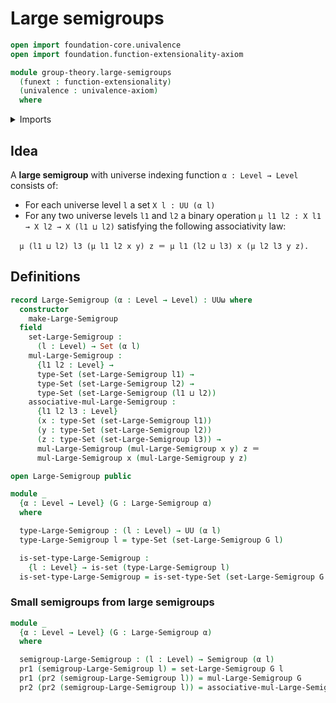 # Large semigroups

```agda
open import foundation-core.univalence
open import foundation.function-extensionality-axiom

module group-theory.large-semigroups
  (funext : function-extensionality)
  (univalence : univalence-axiom)
  where
```

<details><summary>Imports</summary>

```agda
open import foundation.dependent-pair-types
open import foundation.identity-types funext
open import foundation.sets funext univalence
open import foundation.universe-levels

open import group-theory.semigroups funext univalence
```

</details>

## Idea

A **large semigroup** with universe indexing function `α : Level → Level`
consists of:

- For each universe level `l` a set `X l : UU (α l)`
- For any two universe levels `l1` and `l2` a binary operation
  `μ l1 l2 : X l1 → X l2 → X (l1 ⊔ l2)` satisfying the following associativity
  law:

```text
  μ (l1 ⊔ l2) l3 (μ l1 l2 x y) z ＝ μ l1 (l2 ⊔ l3) x (μ l2 l3 y z).
```

## Definitions

```agda
record Large-Semigroup (α : Level → Level) : UUω where
  constructor
    make-Large-Semigroup
  field
    set-Large-Semigroup :
      (l : Level) → Set (α l)
    mul-Large-Semigroup :
      {l1 l2 : Level} →
      type-Set (set-Large-Semigroup l1) →
      type-Set (set-Large-Semigroup l2) →
      type-Set (set-Large-Semigroup (l1 ⊔ l2))
    associative-mul-Large-Semigroup :
      {l1 l2 l3 : Level}
      (x : type-Set (set-Large-Semigroup l1))
      (y : type-Set (set-Large-Semigroup l2))
      (z : type-Set (set-Large-Semigroup l3)) →
      mul-Large-Semigroup (mul-Large-Semigroup x y) z ＝
      mul-Large-Semigroup x (mul-Large-Semigroup y z)

open Large-Semigroup public

module _
  {α : Level → Level} (G : Large-Semigroup α)
  where

  type-Large-Semigroup : (l : Level) → UU (α l)
  type-Large-Semigroup l = type-Set (set-Large-Semigroup G l)

  is-set-type-Large-Semigroup :
    {l : Level} → is-set (type-Large-Semigroup l)
  is-set-type-Large-Semigroup = is-set-type-Set (set-Large-Semigroup G _)
```

### Small semigroups from large semigroups

```agda
module _
  {α : Level → Level} (G : Large-Semigroup α)
  where

  semigroup-Large-Semigroup : (l : Level) → Semigroup (α l)
  pr1 (semigroup-Large-Semigroup l) = set-Large-Semigroup G l
  pr1 (pr2 (semigroup-Large-Semigroup l)) = mul-Large-Semigroup G
  pr2 (pr2 (semigroup-Large-Semigroup l)) = associative-mul-Large-Semigroup G
```
